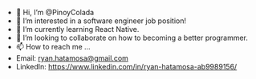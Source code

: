 - 👋 Hi, I’m @PinoyColada
- 👀 I’m interested in a software engineer job position!
- 🌱 I’m currently learning React Native.
- 💞️ I’m looking to collaborate on how to becoming a better programmer.
- 📫 How to reach me ...
- Email: ryan.hatamosa@gmail.com
- LinkedIn: https://www.linkedin.com/in/ryan-hatamosa-ab9989156/

<!---
PinoyColada/PinoyColada is a ✨ special ✨ repository because its `README.md` (this file) appears on your GitHub profile.
You can click the Preview link to take a look at your changes.
--->
